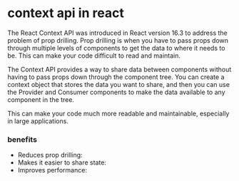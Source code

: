 # context api in react

The React Context API was introduced in React version 16.3 to address the problem of prop drilling. Prop drilling is when you have to pass props down through multiple levels of components to get the data to where it needs to be. This can make your code difficult to read and maintain.

The Context API provides a way to share data between components without having to pass props down through the component tree. You can create a context object that stores the data you want to share, and then you can use the Provider and Consumer components to make the data available to any component in the tree.

This can make your code much more readable and maintainable, especially in large applications.

### benefits
* Reduces prop drilling:
* Makes it easier to share state:
* Improves performance:
